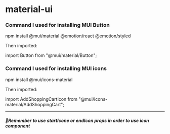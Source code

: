 # material-ui


### Command I used for installing MUI Button
npm install @mui/material @emotion/react @emotion/styled

Then imported:

import Button from "@mui/material/Button";

### Command I used for installing MUI icons
npm install @mui/icons-material

Then imported:

import AddShoppingCartIcon from "@mui/icons-material/AddShoppingCart";


---
##### 📝Remember to use startIcone or endIcon props in order to use icon component 
